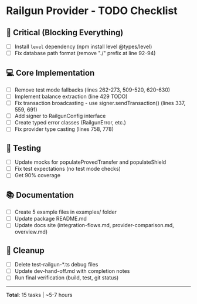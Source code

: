 # Railgun Provider - TODO Checklist

## 🚨 Critical (Blocking Everything)
- [ ] Install `level` dependency (npm install level @types/level)
- [ ] Fix database path format (remove "./" prefix at line 92-94)

## 💻 Core Implementation
- [ ] Remove test mode fallbacks (lines 262-273, 509-520, 620-630)
- [ ] Implement balance extraction (line 429 TODO)
- [ ] Fix transaction broadcasting - use signer.sendTransaction() (lines 337, 559, 691)
- [ ] Add signer to RailgunConfig interface
- [ ] Create typed error classes (RailgunError, etc.)
- [ ] Fix provider type casting (lines 758, 778)

## 🧪 Testing
- [ ] Update mocks for populateProvedTransfer and populateShield
- [ ] Fix test expectations (no test mode checks)
- [ ] Get 90% coverage

## 📚 Documentation
- [ ] Create 5 example files in examples/ folder
- [ ] Update package README.md
- [ ] Update docs site (integration-flows.md, provider-comparison.md, overview.md)

## 🧹 Cleanup
- [ ] Delete test-railgun-*.ts debug files
- [ ] Update dev-hand-off.md with completion notes
- [ ] Run final verification (build, test, git status)

---

**Total**: 15 tasks | ~5-7 hours
